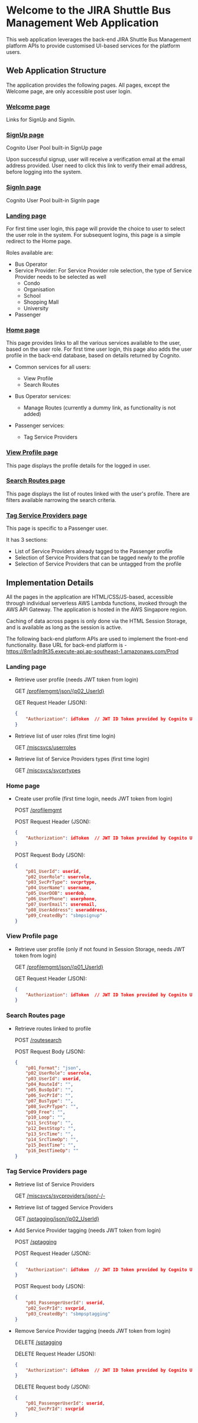 Welcome to the JIRA Shuttle Bus Management Web Application
==========================================================

This web application leverages the back-end JIRA Shuttle Bus Management platform APIs to provide customised UI-based services for the platform users.

Web Application Structure
-----------

The application provides the following pages. All pages, except the Welcome page, are only accessible post user login.

### [Welcome page](https://2qbdm0akjg.execute-api.ap-southeast-1.amazonaws.com/Prod) ###
Links for SignUp and SignIn.

### [SignUp page](https://jiracorp.auth.ap-southeast-1.amazoncognito.com/signup?response_type=token&client_id=u43f2tl674qh6guik00elvini&redirect_uri=https://2qbdm0akjg.execute-api.ap-southeast-1.amazonaws.com/Prod/landing) ###
Cognito User Pool built-in SignUp page

Upon successful signup, user will receive a verification email at the email address provided. User need to click this link to verify their email address, before logging into the system.

### [SignIn page](https://jiracorp.auth.ap-southeast-1.amazoncognito.com/login?response_type=token&client_id=u43f2tl674qh6guik00elvini&redirect_uri=https://2qbdm0akjg.execute-api.ap-southeast-1.amazonaws.com/Prod/landing) ###
Cognito User Pool built-in SignIn page

### [Landing page](https://2qbdm0akjg.execute-api.ap-southeast-1.amazonaws.com/Prod/landing) ###
For first time user login, this page will provide the choice to user to select the user role in the system. For subsequent logins, this page is a simple redirect to the Home page.

Roles available are:
  - Bus Operator
  - Service Provider: For Service Provider role selection, the type of Service Provider needs to be selected as well
    - Condo
    - Organisation
    - School
    - Shopping Mall
    - University
  - Passenger

### [Home page](https://2qbdm0akjg.execute-api.ap-southeast-1.amazonaws.com/Prod/homepage) ###
This page provides links to all the various services available to the user, based on the user role. For first time user login, this page also adds the user profile in the back-end database, based on details returned by Cognito.

- Common services for all users:
  - View Profile
  - Search Routes

- Bus Operator services:
  - Manage Routes (currently a dummy link, as functionality is not added)

- Passenger services:
  - Tag Service Providers

### [View Profile page](https://2qbdm0akjg.execute-api.ap-southeast-1.amazonaws.com/Prod/profilemgmt) ###
This page displays the profile details for the logged in user.

### [Search Routes page](https://2qbdm0akjg.execute-api.ap-southeast-1.amazonaws.com/Prod/routesearch) ###
This page displays the list of routes linked with the user's profile. There are filters available narrowing the search criteria.

### [Tag Service Providers page](https://2qbdm0akjg.execute-api.ap-southeast-1.amazonaws.com/Prod/sptagging) ###
This page is specific to a Passenger user.

It has 3 sections:
  - List of Service Providers already tagged to the Passenger profile
  - Selection of Service Providers that can be tagged newly to the profile
  - Selection of Service Providers that can be untagged from the profile

Implementation Details
------------------

All the pages in the application are HTML/CSS/JS-based, accessible through individual serverless AWS Lambda functions, invoked through the AWS API Gateway. The application is hosted in the AWS Singapore region.

Caching of data across pages is only done via the HTML Session Storage, and is available as long as the session is active.

The following back-end platform APIs are used to implement the front-end functionality. Base URL for back-end platform is - https://8m1adn9t35.execute-api.ap-southeast-1.amazonaws.com/Prod

### Landing page ###

- Retrieve user profile (needs JWT token from login)
  
  GET [/profilemgmt/json/{p02_UserId}](https://8m1adn9t35.execute-api.ap-southeast-1.amazonaws.com/Prod/profilemgmt/json/{p02_UserId})
  
  GET Request Header (JSON):
  ```json
  {
      "Authorization": idToken  // JWT ID Token provided by Cognito User Pool upon login
  }
  ```

- Retrieve list of user roles (first time login)
  
  GET [/miscsvcs/userroles](https://8m1adn9t35.execute-api.ap-southeast-1.amazonaws.com/Prod/miscsvcs/userroles)

- Retrieve list of Service Providers types (first time login)
  
  GET [/miscsvcs/svcprtypes](https://8m1adn9t35.execute-api.ap-southeast-1.amazonaws.com/Prod/miscsvcs/svcprtypes)

### Home page ###

- Create user profile (first time login, needs JWT token from login)
  
  POST [/profilemgmt](https://8m1adn9t35.execute-api.ap-southeast-1.amazonaws.com/Prod/profilemgmt)

  POST Request Header (JSON):
  ```json
  {
      "Authorization": idToken  // JWT ID Token provided by Cognito User Pool upon login
  }
  ```

  POST Request Body (JSON):
  ```json
  {
      "p01_UserId": userid,
      "p02_UserRole": userrole,
      "p03_SvcPrType": svcprtype,
      "p04_UserName": username,
      "p05_UserDOB": userdob,
      "p06_UserPhone": userphone,
      "p07_UserEmail": useremail,
      "p08_UserAddress": useraddress,
      "p09_CreatedBy": "sbmpsignup"
  }
  ```

### View Profile page ###

- Retrieve user profile (only if not found in Session Storage, needs JWT token from login)
  
  GET [/profilemgmt/json/{p01_UserId}](https://8m1adn9t35.execute-api.ap-southeast-1.amazonaws.com/Prod/profilemgmt/json/{p01_UserId})

  GET Request Header (JSON):
  ```json
  {
      "Authorization": idToken  // JWT ID Token provided by Cognito User Pool upon login
  }
  ```

### Search Routes page ###

- Retrieve routes linked to profile
  
  POST [/routesearch](https://8m1adn9t35.execute-api.ap-southeast-1.amazonaws.com/Prod/routesearch)

  POST Request Body (JSON):
  ```json
  {
      "p01_Format": "json",
      "p02_UserRole": userrole,
      "p03_UserId": userid,
      "p04_RouteId": "",
      "p05_BusOpId": "",
      "p06_SvcPrId": "",
      "p07_BusType": "",
      "p08_SvcPrType": "",
      "p09_Free": "",
      "p10_Loop": "",
      "p11_SrcStop": "",
      "p12_DestStop": "",
      "p13_SrcTime": "",
      "p14_SrcTimeOp": "",
      "p15_DestTime": "",
      "p16_DestTimeOp": ""
  }
  ```

### Tag Service Providers page ###

- Retrieve list of Service Providers
  
  GET [/miscsvcs/svcproviders/json/-/-](https://8m1adn9t35.execute-api.ap-southeast-1.amazonaws.com/Prod/miscsvcs/svcproviders/json/-/-)

- Retrieve list of tagged Service Providers
  
  GET [/sptagging/json/{p02_UserId}](https://8m1adn9t35.execute-api.ap-southeast-1.amazonaws.com/Prod/sptagging/json/{p02_UserId})

- Add Service Provider tagging (needs JWT token from login)
  
  POST [/sptagging](https://8m1adn9t35.execute-api.ap-southeast-1.amazonaws.com/Prod/sptagging)

  POST Request Header (JSON):
  ```json
  {
      "Authorization": idToken  // JWT ID Token provided by Cognito User Pool upon login
  }
  ```

  POST Request body (JSON):
  ```json
  {
      "p01_PassengerUserId": userid,
      "p02_SvcPrId": svcprid,
      "p03_CreatedBy": "sbmpsptagging"
  }
  ```

- Remove Service Provider tagging (needs JWT token from login)
  
  DELETE [/sptagging](https://8m1adn9t35.execute-api.ap-southeast-1.amazonaws.com/Prod/sptagging)

  DELETE Request Header (JSON):
  ```json
  {
      "Authorization": idToken  // JWT ID Token provided by Cognito User Pool upon login
  }
  ```

  DELETE Request body (JSON):
  ```json
  {
      "p01_PassengerUserId": userid,
      "p02_SvcPrId": svcprid
  }
  ```
